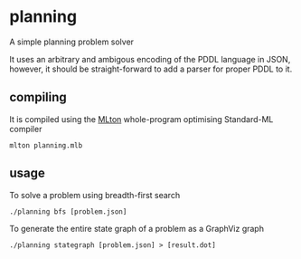 planning
========

A simple planning problem solver

It uses an arbitrary and ambigous encoding of the PDDL language in JSON,
however, it should be straight-forward to add a parser for proper PDDL to it.

compiling
---------
It is compiled using the [MLton](http://mlton.org) whole-program optimising Standard-ML compiler

    mlton planning.mlb

usage
-----
To solve a problem using breadth-first search

    ./planning bfs [problem.json]

To generate the entire state graph of a problem as a GraphViz graph

    ./planning stategraph [problem.json] > [result.dot]
